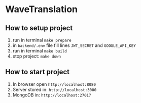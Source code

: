 # WaveTranslation

## How to setup project
1. run in terminal `make prepare`
2. in `backend/.env` file fill lines `JWT_SECRET` and `GOOGLE_API_KEY`
3. run in terminal `make build`
4. stop project: `make down`

## How to start project
1. In browser open `http://localhost:8080`
2. Server stored in: `http://localhost:3000`
3. MongoDB in: `http://localhost:27017`

